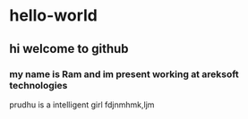 # hello-world
## hi welcome to github
### my name is Ram and im present working at areksoft technologies
prudhu is a intelligent girl 
fdjnmhmk,ljm 
